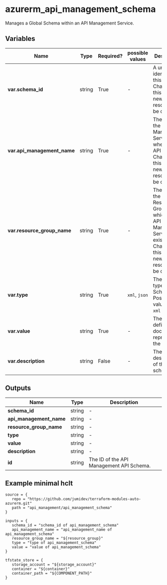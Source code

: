 # azurerm_api_management_schema

Manages a Global Schema within an API Management Service.

## Variables

| Name | Type | Required? |  possible values |  Description |
| ---- | ---- | --------- |  ----------- | ----------- |
| **var.schema_id** | string | True | -  |  A unique identifier for this Schema. Changing this forces a new resource to be created. | 
| **var.api_management_name** | string | True | -  |  The Name of the API Management Service where the API exists. Changing this forces a new resource to be created. | 
| **var.resource_group_name** | string | True | -  |  The Name of the Resource Group in which the API Management Service exists. Changing this forces a new resource to be created. | 
| **var.type** | string | True | `xml`, `json`  |  The content type of the Schema. Possible values are `xml` and `json`. | 
| **var.value** | string | True | -  |  The string defining the document representing the Schema. | 
| **var.description** | string | False | -  |  The description of the schema. | 



## Outputs

| Name | Type | Description |
| ---- | ---- | --------- | 
| **schema_id** | string  | - | 
| **api_management_name** | string  | - | 
| **resource_group_name** | string  | - | 
| **type** | string  | - | 
| **value** | string  | - | 
| **description** | string  | - | 
| **id** | string  | The ID of the API Management API Schema. | 

## Example minimal hclt

```hcl
source = {
   repo = "https://github.com/jumidev/terraform-modules-auto-azurerm.git" 
   path = "api_management/api_management_schema" 
}

inputs = {
   schema_id = "schema_id of api_management_schema" 
   api_management_name = "api_management_name of api_management_schema" 
   resource_group_name = "${resource_group}" 
   type = "type of api_management_schema" 
   value = "value of api_management_schema" 
}

tfstate_store = {
   storage_account = "${storage_account}" 
   container = "${container}" 
   container_path = "${COMPONENT_PATH}" 
}


```